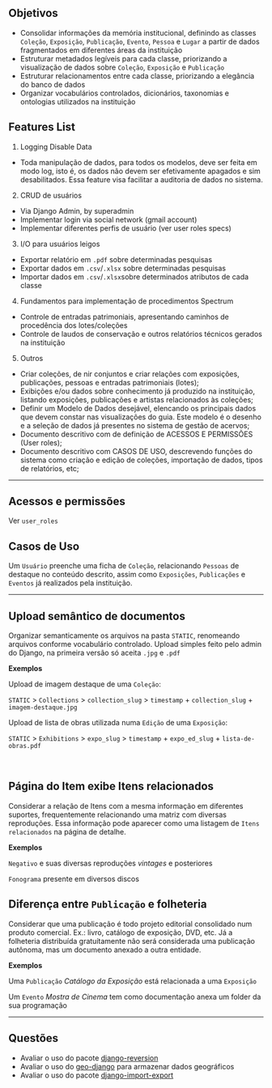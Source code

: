 ## Objetivos
* Consolidar informações da memória institucional, definindo as classes `Coleção`, `Exposição`, `Publicação`, `Evento`, `Pessoa` e `Lugar` a partir de dados fragmentados em diferentes áreas da instituição
* Estruturar metadados legíveis para cada classe, priorizando a visualização de dados sobre `Coleção`, `Exposição` e `Publicação`
* Estruturar relacionamentos entre cada classe, priorizando a elegância do banco de dados 
* Organizar vocabulários controlados, dicionários, taxonomias e ontologias utilizados na instituição

## Features List

1. Logging Disable Data
  - Toda manipulação de dados, para todos os modelos, deve ser feita em modo log, isto é, os dados não devem ser efetivamente apagados e sim desabilitados. Essa feature visa facilitar a auditoria de dados no sistema.

2. CRUD de usuários
  - Via Django Admin, by superadmin
  - Implementar login via social network (gmail account)
  - Implementar diferentes perfis de usuário (ver user roles specs)

3. I/O para usuários leigos
  - Exportar relatório em `.pdf` sobre determinadas pesquisas
  - Exportar dados em `.csv`/`.xlsx` sobre determinadas pesquisas
  - Importar dados em `.csv`/`.xlsx`sobre determinados atributos de cada classe

4. Fundamentos para implementação de procedimentos Spectrum
  - Controle de entradas patrimoniais, apresentando caminhos de procedência dos lotes/coleções
  - Controle de laudos de conservação e outros relatórios técnicos gerados na instituição

5. Outros
* Criar coleções, de nir conjuntos e criar relações com exposições, publicações, pessoas e entradas patrimoniais (lotes);
* Exibições e/ou dados sobre conhecimento já produzido na instituição, listando exposições, publicações e artistas relacionados às coleções;
* Definir um Modelo de Dados desejável, elencando os principais dados que devem constar nas visualizações do guia. Este modelo é o desenho e a seleção de dados já presentes no sistema de gestão de acervos;
* Documento descritivo com de definição de ACESSOS E PERMISSÕES (User roles);
* Documento descritivo com CASOS DE USO, descrevendo funções do sistema como criação e edição de coleções, importação de dados, tipos de relatórios, etc;

***

## Acessos e permissões

Ver `user_roles`


## Casos de Uso

Um `Usuário` preenche uma ficha de `Coleção`, relacionando `Pessoas` de destaque no conteúdo descrito, assim como `Exposições`, `Publicações` e `Eventos` já realizados pela instituição.

***

## Upload semântico de documentos

Organizar semanticamente os arquivos na pasta `STATIC`, renomeando arquivos conforme vocabulário controlado. Upload simples feito pelo admin do Django, na primeira versão só aceita `.jpg` e `.pdf`

**Exemplos**

Upload de imagem destaque de uma `Coleção`:

`STATIC` > `Collections` > `collection_slug` > `timestamp` + `collection_slug` + `imagem-destaque.jpg`

Upload de lista de obras utilizada numa `Edição` de uma `Exposição`:

`STATIC` > `Exhibitions` > `expo_slug` > `timestamp` + `expo_ed_slug` + `lista-de-obras.pdf`

&nbsp;

## Página do Item exibe Itens relacionados
Considerar a relação de Itens com a mesma informação em diferentes suportes, frequentemente relacionando uma matriz com diversas reproduções. Essa informação pode aparecer como uma listagem de `Itens relacionados` na página de detalhe.

**Exemplos**

`Negativo` e suas diversas reproduções _vintages_ e posteriores

`Fonograma` presente em diversos discos


## Diferença entre `Publicação` e folheteria
Considerar que uma publicação é todo projeto editorial consolidado num produto comercial. Ex.: livro, catálogo de exposição, DVD, etc. Já a folheteria distribuída gratuítamente não será considerada uma publicação autônoma, mas um documento anexado a outra entidade.

**Exemplos**

Uma `Publicação` _Catálogo da Exposição_ está relacionada a uma `Exposição`

Um `Evento` _Mostra de Cinema_ tem como documentação anexa um folder da sua programação

***

## Questões

* Avaliar o uso do pacote [django-reversion](https://github.com/etianen/django-reversion)
* Avaliar o uso do [geo-django](https://docs.djangoproject.com/en/2.0/ref/contrib/gis/) para armazenar dados geográficos
* Avaliar o uso do pacote [django-import-export](https://github.com/django-import-export/django-import-export)

